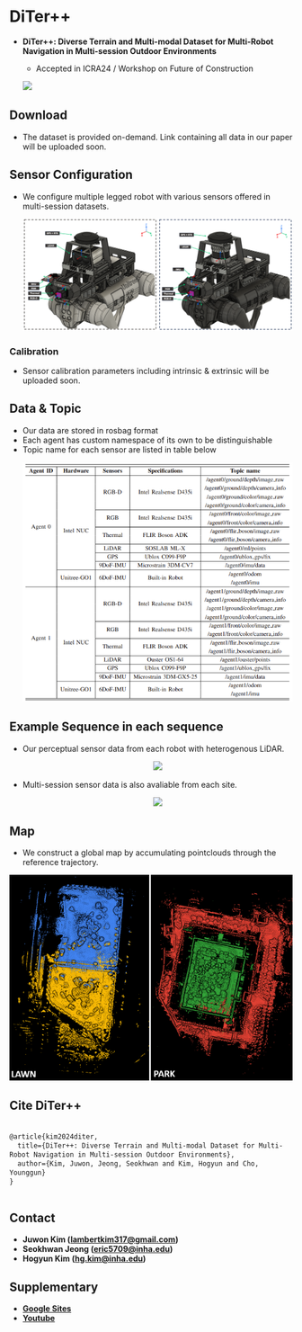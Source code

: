 # DiTer++
* **DiTer++: Diverse Terrain and Multi-modal Dataset for Multi-Robot Navigation in Multi-session Outdoor Environments**
  	* Accepted in ICRA24 / Workshop on Future of Construction
  	  
	<a href="https://sites.google.com/view/diter-plusplus"><img src="https://img.shields.io/badge/Project_site-link-green?logo=google&logoColor=blue&link=https%3A%2F%2Fsites.google.com%2Fview%2Fditer-plusplus
"/></a>



## Download
* The dataset is provided on-demand. Link containing all data in our paper will be uploaded soon. 

## Sensor Configuration
* We configure multiple legged robot with various sensors offered in multi-session datasets.
	<p align="center"><img src=fig/sensor_setup.png /></p>
### Calibration
* Sensor calibration parameters including intrinsic & extrinsic will be uploaded soon.

## Data & Topic
* Our data are stored in rosbag format
* Each agent has custom namespace of its own to be distinguishable
* Topic name for each sensor are listed in table below
	<p align="center"><img src=fig/topic.png /></p>	

## Example Sequence in each sequence
* Our perceptual sensor data from each robot with heterogenous LiDAR.
	<p align="center"><img src=fig/lawn_small.gif /></p>
* Multi-session sensor data is also avaliable from each site.
	<p align="center"><img src=fig/park_multi_session.gif /></p>

## Map
* We construct a global map by accumulating pointclouds through the reference trajectory.
<p align="center"><img src=fig/glob_map.png /></p>

## Cite DiTer++
<pre>
<code>
@article{kim2024diter,
  title={DiTer++: Diverse Terrain and Multi-modal Dataset for Multi-Robot Navigation in Multi-session Outdoor Environments},
  author={Kim, Juwon, Jeong, Seokhwan and Kim, Hogyun and Cho, Younggun}
}
</code>
</pre>  

## Contact
* **Juwon Kim (lambertkim317@gmail.com)**
* **Seokhwan Jeong (eric5709@inha.edu)**
* **Hogyun Kim (hg.kim@inha.edu)**

## Supplementary
* **[Google Sites](https://sites.google.com/view/diter-plusplus/)**
* **[Youtube](wip)**

